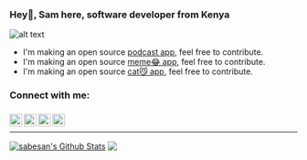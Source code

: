 ### Hey👋, Sam here, software developer from Kenya

![alt text](https://media.giphy.com/media/Z1kpfgtHmpWHS/giphy.gif)



- I'm making an open source [podcast app](https://github.com/sababuvercetti/podcastic), feel free to contribute.
- I'm making an open source [meme😂 app](https://github.com/sababuvercetti/meem), feel free to contribute.
- I'm making an open source [cat😼 app](https://github.com/sababuvercetti/el_gato), feel free to contribute.


### Connect with me:


###
[<img align="left" alt="Sabesan | Twitter" width="22px" height="22px" src="https://cdn2.iconfinder.com/data/icons/social-media-2285/512/1_Twitter2_colored_svg-512.png" />][twitter]
[<img align="left" alt="Sabesan | LinkedIn" width="22px" height="22px" src="https://cdn2.iconfinder.com/data/icons/social-media-2285/512/1_Linkedin_unofficial_colored_svg-512.png" />][linkedin]
[<img align="left" alt="Sabesan | Instagram" width="22px" height="22px" src="https://cdn2.iconfinder.com/data/icons/social-media-2285/512/1_Instagram_colored_svg_1-512.png" />][instagram]
[<img align="left" alt="Sabesan | Facebook" width="22px" height="22px" src="https://cdn1.iconfinder.com/data/icons/logotypes/32/square-facebook-128.png" />][facebook]

###
<br />

---

[twitter]: https://twitter.com/sababuvercetti
[instagram]: https://www.instagram.com/sababuvercetti
[linkedin]: https://www.linkedin.com/in/sababuvercetti
[facebook]: https://www.facebook.com/people/Samuel-Baraka-Bushuru/100004990895661/

<a href="https://github.com/sababuvercetti">
<img align="center" alt="sabesan's Github Stats" src="https://github-readme-stats.codestackr.vercel.app/api?username=sababuvercetti&show_icons=true&hide_border=true&count_private=true&include_all_commits=true&theme=radical" /></a>
<a href="https://github.com/sababuvercetti">
  <img align="center" src="https://github-readme-stats.anuraghazra1.vercel.app/api/top-langs/?username=sababuvercetti&layout=compact&theme=radical" />
</a>



